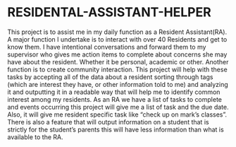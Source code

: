 # RESIDENTAL-ASSISTANT-HELPER

This project is to assist me in my daily function as a Resident Assistant(RA). A major function I undertake is to interact with over 40 Residents and get to know them. I have intentional conversations and forward them to my supervisor who gives me action items to complete about concerns she may have about the resident. Whether it be personal, academic or other. Another function is to create community interaction. This project will help with these tasks by accepting all of the data about a resident sorting through tags (which are interest they have, or other information told to me) and analyzing it and outputting it in a readable way that will help me to identify common interest among my residents. As an RA we have a list of tasks to complete and events occurring this project will give me a list of task and the due date. Also, it will give me resident specific task like “check up on mark’s classes”. There is also a feature that will output information on a student that is strictly for the student’s parents this will have less information than what is available to the RA.

